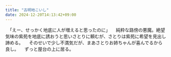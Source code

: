 ```yaml
---
title: "古明地こいし"
date: 2024-12-20T14:13:42+09:00
---
```

　「えー、せっかく地底に人が増えると思ったのに」
　純粋な路傍の悪魔。絶望気味の紫苑を地底に誘おうと思いさとりに頼むが、さとりは紫苑に希望を見出し諦める。
　そのせいで少し不満気だが、まあさとりお姉ちゃんが喜んでるから良し。
　ずっと屋台の上に居る。
